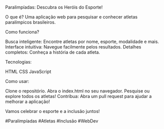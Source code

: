 Paralimpíadas: Descubra os Heróis do Esporte!

O que é?
Uma aplicação web para pesquisar e conhecer atletas paralímpicos brasileiros.

Como funciona?

Busca inteligente: Encontre atletas por nome, esporte, modalidade e mais.
Interface intuitiva: Navegue facilmente pelos resultados.
Detalhes completos: Conheça a história de cada atleta.

Tecnologias:

HTML
CSS
JavaScript

Como usar:

Clone o repositório.
Abra o index.html no seu navegador.
Pesquise ou explore todos os atletas!
Contribua:
Abra um pull request para ajudar a melhorar a aplicação!

Vamos celebrar o esporte e a inclusão juntos!

#Paralimpíadas #Atletas #Inclusão #WebDev
